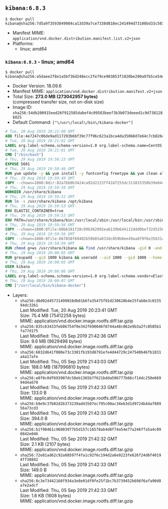 ## `kibana:6.8.3`

```console
$ docker pull kibana@sha256:7d5a9f3593849984ca13d39a7ce7338d818ec241494d73108bd33c5030de4390
```

-	Manifest MIME: `application/vnd.docker.distribution.manifest.list.v2+json`
-	Platforms:
	-	linux; amd64

### `kibana:6.8.3` - linux; amd64

```console
$ docker pull kibana@sha256:a5daee2f8e1a5bf36d248ecc2fe79ce903853f1020be290a97b5ce54d1671d9d
```

-	Docker Version: 18.09.6
-	Manifest MIME: `application/vnd.docker.distribution.manifest.v2+json`
-	Total Size: **273.0 MB (273042957 bytes)**  
	(compressed transfer size, not on-disk size)
-	Image ID: `sha256:54db200915eed26f912585dabef4c09583beef3b3b073deeed1c9d738128b025`
-	Default Command: `["\/usr\/local\/bin\/kibana-docker"]`

```dockerfile
# Tue, 20 Aug 2019 20:21:00 GMT
ADD file:4e7247c06de9ad117293b6bf39c77f96c623a1bca4da35068d7e64c7cb826c08 in / 
# Tue, 20 Aug 2019 20:21:01 GMT
LABEL org.label-schema.schema-version=1.0 org.label-schema.name=CentOS Base Image org.label-schema.vendor=CentOS org.label-schema.license=GPLv2 org.label-schema.build-date=20190801
# Tue, 20 Aug 2019 20:21:01 GMT
CMD ["/bin/bash"]
# Thu, 29 Aug 2019 19:58:23 GMT
EXPOSE 5601
# Thu, 29 Aug 2019 19:58:46 GMT
RUN yum update -y && yum install -y fontconfig freetype && yum clean all
# Thu, 29 Aug 2019 19:59:49 GMT
COPY --chown=1000:0dir:82a7bb0b3424ca92d2223ff416f255dc311015350b39e04438090b69c737d781 in /usr/share/kibana 
# Thu, 29 Aug 2019 19:59:50 GMT
WORKDIR /usr/share/kibana
# Thu, 29 Aug 2019 19:59:52 GMT
RUN ln -s /usr/share/kibana /opt/kibana
# Thu, 29 Aug 2019 19:59:53 GMT
ENV ELASTIC_CONTAINER=true
# Thu, 29 Aug 2019 19:59:53 GMT
ENV PATH=/usr/share/kibana/bin:/usr/local/sbin:/usr/local/bin:/usr/sbin:/usr/bin:/sbin:/bin
# Thu, 29 Aug 2019 19:59:56 GMT
COPY --chown=1000:0file:60b6181f28c99b362092ea6139b6d4112ddd0bef32d52563c33b26bdc2b51318 in /usr/share/kibana/config/kibana.yml 
# Thu, 29 Aug 2019 19:59:56 GMT
COPY --chown=1000:0file:667858f69402b59b03a033dc059b0ee49aa8f9f6e35631a0b2b69db02aa496b3 in /usr/local/bin/ 
# Thu, 29 Aug 2019 19:59:59 GMT
RUN chmod g+ws /usr/share/kibana && find /usr/share/kibana -gid 0 -and -not -perm /g+w -exec chmod g+w {} \;
# Thu, 29 Aug 2019 20:00:05 GMT
RUN groupadd --gid 1000 kibana && useradd --uid 1000 --gid 1000 --home-dir /usr/share/kibana --no-create-home kibana
# Thu, 29 Aug 2019 20:00:05 GMT
USER kibana
# Thu, 29 Aug 2019 20:00:06 GMT
LABEL org.label-schema.schema-version=1.0 org.label-schema.vendor=Elastic org.label-schema.name=kibana org.label-schema.version=6.8.3 org.label-schema.url=https://www.elastic.co/products/kibana org.label-schema.vcs-url=https://github.com/elastic/kibana org.label-schema.license=Elastic License license=Elastic License
# Thu, 29 Aug 2019 20:00:07 GMT
CMD ["/usr/local/bin/kibana-docker"]
```

-	Layers:
	-	`sha256:d8d02d45731499028db01b6fa35475f91d230628b4e25fab8e3c015594dc3261`  
		Last Modified: Tue, 20 Aug 2019 20:23:41 GMT  
		Size: 75.4 MB (75412258 bytes)  
		MIME: application/vnd.docker.image.rootfs.diff.tar.gzip
	-	`sha256:835c63433feb06754f9e342f698046f8744a48c062e9b3a2fc0585b1fa77d175`  
		Last Modified: Thu, 05 Sep 2019 21:42:36 GMT  
		Size: 9.6 MB (9629498 bytes)  
		MIME: application/vnd.docker.image.rootfs.diff.tar.gzip
	-	`sha256:6832d641f080e73c3301fb193d8791efe4d44729c247540b46fb1831a4a17afe`  
		Last Modified: Thu, 05 Sep 2019 21:43:03 GMT  
		Size: 188.0 MB (187996810 bytes)  
		MIME: application/vnd.docker.image.rootfs.diff.tar.gzip
	-	`sha256:e8f0c0df693907dc58eb1365b7f621bdda506777b66cf14dc250e66994d4a678`  
		Last Modified: Thu, 05 Sep 2019 21:42:33 GMT  
		Size: 133.0 B  
		MIME: application/vnd.docker.image.rootfs.diff.tar.gzip
	-	`sha256:b9e9c37b02d2b373239ad43507ec795c00ac34eb3d1d9724b44af80956a73cd3`  
		Last Modified: Thu, 05 Sep 2019 21:42:33 GMT  
		Size: 394.0 B  
		MIME: application/vnd.docker.image.rootfs.diff.tar.gzip
	-	`sha256:b1f98461c96803977b5d157c16578ab4d8f74a54e77a246ffa5a4c090842e046`  
		Last Modified: Thu, 05 Sep 2019 21:42:32 GMT  
		Size: 2.1 KB (2107 bytes)  
		MIME: application/vnd.docker.image.rootfs.diff.tar.gzip
	-	`sha256:72e81ad62c92a88597f4fa1c92f6c194d2a6e9223fe626f24d6f40194ff30842`  
		Last Modified: Thu, 05 Sep 2019 21:42:33 GMT  
		Size: 149.0 B  
		MIME: application/vnd.docker.image.rootfs.diff.tar.gzip
	-	`sha256:8c3e73442168f934a3e8e91df0fe25f1bc7b3739452b696f6afa90d8a7e2adcf`  
		Last Modified: Thu, 05 Sep 2019 21:42:33 GMT  
		Size: 1.6 KB (1608 bytes)  
		MIME: application/vnd.docker.image.rootfs.diff.tar.gzip
